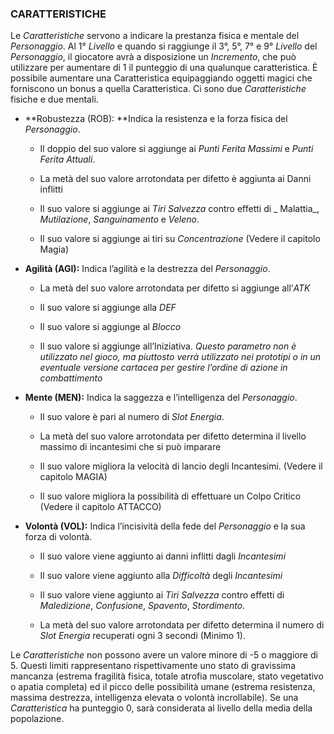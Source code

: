 ### CARATTERISTICHE

Le _Caratteristiche_ servono a indicare la prestanza fisica e mentale del _Personaggio_. Al 1° _Livello_ e quando si raggiunge il 3°, 5°, 7° e 9° _Livello_ del _Personaggio_, il giocatore avrà a disposizione un _Incremento_, che può utilizzare per aumentare di 1 il punteggio di una qualunque caratteristica. È possibile aumentare una Caratteristica equipaggiando oggetti magici che forniscono un bonus a quella Caratteristica. Ci sono due _Caratteristiche_ fisiche e due mentali.

* **Robustezza \(ROB\): **Indica la resistenza e la forza fisica del _Personaggio_.

  * Il doppio del suo valore si aggiunge ai _Punti Ferita Massimi_ e _Punti Ferita Attuali_.

  * La metà del suo valore arrotondata per difetto è aggiunta ai Danni inflitti

  * Il suo valore si aggiunge ai _Tiri Salvezza_ contro effetti di _ Malattia_, _Mutilazione_, _Sanguinamento_ e _Veleno_.

  * Il suo valore si aggiunge ai tiri su _Concentrazione_ \(Vedere il capitolo Magia\)

* **Agilità \(AGI\):** Indica l’agilità e la destrezza del _Personaggio_.

  * La metà del suo valore arrotondata per difetto si aggiunge all’_ATK_

  * Il suo valore si aggiunge alla _DEF_

  * Il suo valore si aggiunge al _Blocco_

  * Il suo valore si aggiunge all’Iniziativa. _Questo parametro non è utilizzato nel gioco, ma piuttosto verrà utilizzato nei prototipi o in un eventuale versione cartacea per gestire l’ordine di azione in combattimento_

* **Mente \(MEN\):** Indica la saggezza e l’intelligenza del _Personaggio_.

  * Il suo valore è pari al numero di _Slot Energia_.

  * La metà del suo valore arrotondata per difetto determina il livello massimo di incantesimi che si può imparare

  * Il suo valore migliora la velocità di lancio degli Incantesimi. \(Vedere il capitolo MAGIA\)

  * Il suo valore migliora la possibilità di effettuare un Colpo Critico \(Vedere il capitolo ATTACCO\)

* **Volontà \(VOL\):** Indica l’incisività della fede del _Personaggio_ e la sua forza di volontà.

  * Il suo valore viene aggiunto ai danni inflitti dagli _Incantesimi_

  * Il suo valore viene aggiunto alla _Difficoltà_ degli _Incantesimi_

  * Il suo valore viene aggiunto ai _Tiri Salvezza_ contro effetti di _Maledizione_, _Confusione_, _Spavento_, _Stordimento_.

  * La metà del suo valore arrotondata per difetto determina il numero di _Slot Energia_ recuperati ogni 3 secondi \(Minimo 1\).

Le _Caratteristiche_ non possono avere un valore minore di -5 o maggiore di 5. Questi limiti rappresentano rispettivamente uno stato di gravissima mancanza \(estrema fragilità fisica, totale atrofia muscolare, stato vegetativo o apatia completa\) ed il picco delle possibilità umane \(estrema resistenza, massima destrezza, intelligenza elevata o volontà incrollabile\). Se una _Caratteristica_ ha punteggio 0, sarà considerata al livello della media della popolazione.

